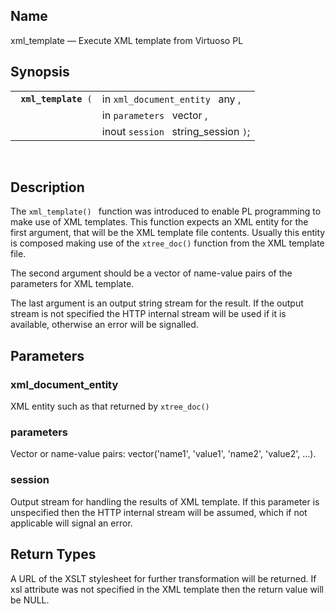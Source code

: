 <div>

<div>

</div>

<div>

## Name

xml_template — Execute XML template from Virtuoso PL

</div>

<div>

## Synopsis

<div>

|                           |                                      |
|---------------------------|--------------------------------------|
| ` `**`xml_template`**` (` | in `xml_document_entity ` any ,      |
|                           | in `parameters ` vector ,            |
|                           | inout `session ` string_session `)`; |

<div>

 

</div>

</div>

</div>

<div>

## Description

The `xml_template() ` function was introduced to enable PL programming
to make use of XML templates. This function expects an XML entity for
the first argument, that will be the XML template file contents. Usually
this entity is composed making use of the `xtree_doc()` function from
the XML template file.

The second argument should be a vector of name-value pairs of the
parameters for XML template.

The last argument is an output string stream for the result. If the
output stream is not specified the HTTP internal stream will be used if
it is available, otherwise an error will be signalled.

</div>

<div>

## Parameters

<div>

### xml_document_entity

XML entity such as that returned by `xtree_doc() `

</div>

<div>

### parameters

Vector or name-value pairs: vector('name1', 'value1', 'name2', 'value2',
...).

</div>

<div>

### session

Output stream for handling the results of XML template. If this
parameter is unspecified then the HTTP internal stream will be assumed,
which if not applicable will signal an error.

</div>

</div>

<div>

## Return Types

A URL of the XSLT stylesheet for further transformation will be
returned. If xsl attribute was not specified in the XML template then
the return value will be NULL.

</div>

</div>
